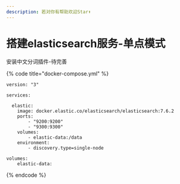 ```yaml
---
description: 若对你有帮助欢迎Star⬆
---
```


# 搭建elasticsearch服务-单点模式

安装中文分词插件-待完善

{% code title="docker-compose.yml" %}
```text
version: "3"

services:

  elastic:
    image: docker.elastic.co/elasticsearch/elasticsearch:7.6.2
    ports: 
        - "9200:9200"
        - "9300:9300"
    volumes: 
        - elastic-data:/data
    environment: 
        - discovery.type=single-node
        
volumes:
    elastic-data: 
```
{% endcode %}

